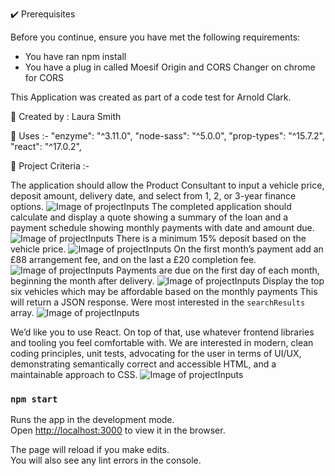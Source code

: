 
:heavy_check_mark: Prerequisites 

Before you continue, ensure you have met the following requirements:

* You have ran npm install
* You have a plug in called Moesif Origin and CORS Changer on chrome for CORS 


This Application was created as part of a code test for Arnold Clark. 

:girl: Created by : Laura Smith

:pushpin: Uses :- 
    "enzyme": "^3.11.0",
    "node-sass": "^5.0.0",
    "prop-types": "^15.7.2",
    "react": "^17.0.2",


:green_book: Project Criteria :- 

The application should allow the Product Consultant to input a vehicle price, deposit amount, delivery date, and select from 1, 2, or 3-year finance options.
![Image of projectInputs](arnold-clark-code-test\src\ProjectCriteriaImages\projectInputs.JPG)
The completed application should calculate and display a quote showing a summary of the loan and a payment schedule showing monthly payments with date and amount due.
![Image of projectInputs](arnold-clark-code-test\src\ProjectCriteriaImages\quotePayment.JPG)
There is a minimum 15% deposit based on the vehicle price.
![Image of projectInputs](arnold-clark-code-test\src\ProjectCriteriaImages\depositValidation.JPG)
On the first month’s payment add an £88 arrangement fee, and on the last a £20 completion fee.
![Image of projectInputs](arnold-clark-code-test\src\ProjectCriteriaImages\paymentFees.JPG)
Payments are due on the first day of each month, beginning the month after delivery.
![Image of projectInputs](arnold-clark-code-test\src\ProjectCriteriaImages\firstOfEachMonth.JPG)
Display the top six vehicles which may be affordable based on the monthly payments This will return a JSON response. Were most interested in the `searchResults` array.
![Image of projectInputs](arnold-clark-code-test\src\ProjectCriteriaImages\searchResults.JPG)


We’d like you to use React. On top of that, use whatever frontend libraries and tooling you feel comfortable with. We are interested in modern, clean coding principles, unit tests, advocating for the user in terms of UI/UX, demonstrating semantically correct and accessible HTML, and a maintainable approach to CSS.
![Image of projectInputs](arnold-clark-code-test\src\ProjectCriteriaImages\footer.JPG)


### `npm start`

Runs the app in the development mode.\
Open [http://localhost:3000](http://localhost:3000) to view it in the browser.

The page will reload if you make edits.\
You will also see any lint errors in the console.
